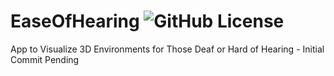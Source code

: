 

# EaseOfHearing ![GitHub License](https://img.shields.io/github/license/z3eek/easeofhearing)

App to Visualize 3D Environments for Those Deaf or Hard of Hearing - Initial Commit Pending
